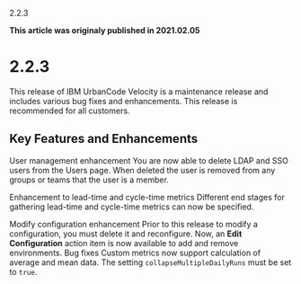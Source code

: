 





2.2.3

**This article was originaly published in 2021.02.05**


2.2.3
=====




This release of IBM UrbanCode Velocity is a maintenance release and includes various bug fixes and enhancements. This release is recommended for all customers.

Key Features and Enhancements
-----------------------------



User management enhancement
You are now able to delete LDAP and SSO users from the Users page. When deleted the user is removed from any groups or teams that the user is a member. 

Enhancement to lead-time and cycle-time metrics
Different end stages for gathering lead-time and cycle-time metrics can now be specified.

Modify configuration enhancement
Prior to this release to modify a configuration, you must delete it and reconfigure. Now, an **Edit Configuration** action item is now available to add and remove environments.
Bug fixes
Custom metrics now support calculation of average and mean data. The setting `collapseMultipleDailyRuns` must be set to `true`.





